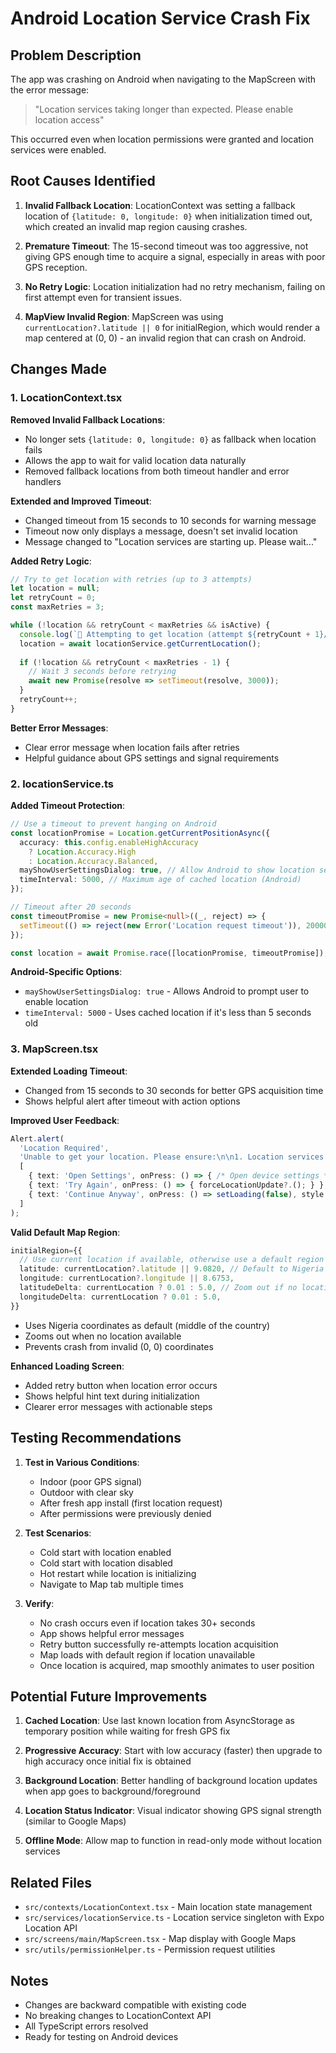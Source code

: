 # Android Location Service Crash Fix

## Problem Description
The app was crashing on Android when navigating to the MapScreen with the error message:
> "Location services taking longer than expected. Please enable location access"

This occurred even when location permissions were granted and location services were enabled.

## Root Causes Identified

1. **Invalid Fallback Location**: LocationContext was setting a fallback location of `{latitude: 0, longitude: 0}` when initialization timed out, which created an invalid map region causing crashes.

2. **Premature Timeout**: The 15-second timeout was too aggressive, not giving GPS enough time to acquire a signal, especially in areas with poor GPS reception.

3. **No Retry Logic**: Location initialization had no retry mechanism, failing on first attempt even for transient issues.

4. **MapView Invalid Region**: MapScreen was using `currentLocation?.latitude || 0` for initialRegion, which would render a map centered at (0, 0) - an invalid region that can crash on Android.

## Changes Made

### 1. LocationContext.tsx
**Removed Invalid Fallback Locations**:
- No longer sets `{latitude: 0, longitude: 0}` as fallback when location fails
- Allows the app to wait for valid location data naturally
- Removed fallback locations from both timeout handler and error handlers

**Extended and Improved Timeout**:
- Changed timeout from 15 seconds to 10 seconds for warning message
- Timeout now only displays a message, doesn't set invalid location
- Message changed to "Location services are starting up. Please wait..."

**Added Retry Logic**:
```typescript
// Try to get location with retries (up to 3 attempts)
let location = null;
let retryCount = 0;
const maxRetries = 3;

while (!location && retryCount < maxRetries && isActive) {
  console.log(`🔄 Attempting to get location (attempt ${retryCount + 1}/${maxRetries})...`);
  location = await locationService.getCurrentLocation();
  
  if (!location && retryCount < maxRetries - 1) {
    // Wait 3 seconds before retrying
    await new Promise(resolve => setTimeout(resolve, 3000));
  }
  retryCount++;
}
```

**Better Error Messages**:
- Clear error message when location fails after retries
- Helpful guidance about GPS settings and signal requirements

### 2. locationService.ts
**Added Timeout Protection**:
```typescript
// Use a timeout to prevent hanging on Android
const locationPromise = Location.getCurrentPositionAsync({
  accuracy: this.config.enableHighAccuracy
    ? Location.Accuracy.High
    : Location.Accuracy.Balanced,
  mayShowUserSettingsDialog: true, // Allow Android to show location settings dialog
  timeInterval: 5000, // Maximum age of cached location (Android)
});

// Timeout after 20 seconds
const timeoutPromise = new Promise<null>((_, reject) => {
  setTimeout(() => reject(new Error('Location request timeout')), 20000);
});

const location = await Promise.race([locationPromise, timeoutPromise]);
```

**Android-Specific Options**:
- `mayShowUserSettingsDialog: true` - Allows Android to prompt user to enable location
- `timeInterval: 5000` - Uses cached location if it's less than 5 seconds old

### 3. MapScreen.tsx
**Extended Loading Timeout**:
- Changed from 15 seconds to 30 seconds for better GPS acquisition time
- Shows helpful alert after timeout with action options

**Improved User Feedback**:
```typescript
Alert.alert(
  'Location Required',
  'Unable to get your location. Please ensure:\n\n1. Location services are enabled on your device\n2. The app has location permissions\n3. You have a clear view of the sky for GPS signal',
  [
    { text: 'Open Settings', onPress: () => { /* Open device settings */ } },
    { text: 'Try Again', onPress: () => { forceLocationUpdate?.(); } },
    { text: 'Continue Anyway', onPress: () => setLoading(false), style: 'cancel' }
  ]
);
```

**Valid Default Map Region**:
```typescript
initialRegion={{
  // Use current location if available, otherwise use a default region (not 0,0 to prevent crashes)
  latitude: currentLocation?.latitude || 9.0820, // Default to Nigeria
  longitude: currentLocation?.longitude || 8.6753,
  latitudeDelta: currentLocation ? 0.01 : 5.0, // Zoom out if no location
  longitudeDelta: currentLocation ? 0.01 : 5.0,
}}
```
- Uses Nigeria coordinates as default (middle of the country)
- Zooms out when no location available
- Prevents crash from invalid (0, 0) coordinates

**Enhanced Loading Screen**:
- Added retry button when location error occurs
- Shows helpful hint text during initialization
- Clearer error messages with actionable steps

## Testing Recommendations

1. **Test in Various Conditions**:
   - Indoor (poor GPS signal)
   - Outdoor with clear sky
   - After fresh app install (first location request)
   - After permissions were previously denied

2. **Test Scenarios**:
   - Cold start with location enabled
   - Cold start with location disabled
   - Hot restart while location is initializing
   - Navigate to Map tab multiple times

3. **Verify**:
   - No crash occurs even if location takes 30+ seconds
   - App shows helpful error messages
   - Retry button successfully re-attempts location acquisition
   - Map loads with default region if location unavailable
   - Once location is acquired, map smoothly animates to user position

## Potential Future Improvements

1. **Cached Location**: Use last known location from AsyncStorage as temporary position while waiting for fresh GPS fix

2. **Progressive Accuracy**: Start with low accuracy (faster) then upgrade to high accuracy once initial fix is obtained

3. **Background Location**: Better handling of background location updates when app goes to background/foreground

4. **Location Status Indicator**: Visual indicator showing GPS signal strength (similar to Google Maps)

5. **Offline Mode**: Allow map to function in read-only mode without location services

## Related Files
- `src/contexts/LocationContext.tsx` - Main location state management
- `src/services/locationService.ts` - Location service singleton with Expo Location API
- `src/screens/main/MapScreen.tsx` - Map display with Google Maps
- `src/utils/permissionHelper.ts` - Permission request utilities

## Notes
- Changes are backward compatible with existing code
- No breaking changes to LocationContext API
- All TypeScript errors resolved
- Ready for testing on Android devices
